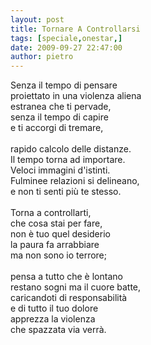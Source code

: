 ```yaml
---
layout: post
title: Tornare A Controllarsi
tags: [speciale,onestar,]
date: 2009-09-27 22:47:00
author: pietro
---
```

Senza il tempo di pensare<br/>proiettato in una violenza aliena<br/>estranea che ti pervade,<br/>senza il tempo di capire<br/>e ti accorgi di tremare,<br/><br/>rapido calcolo delle distanze.<br/>Il tempo torna ad importare.<br/>Veloci immagini d'istinti.<br/>Fulminee relazioni si delineano,<br/>e non ti senti più te stesso.<br/><br/>Torna a controllarti,<br/>che cosa stai per fare,<br/>non è tuo quel desiderio<br/>la paura fa arrabbiare<br/>ma non sono io terrore;<br/><br/>pensa a tutto che è lontano<br/>restano sogni ma il cuore batte,<br/>caricandoti di responsabilità<br/>e di tutto il tuo dolore<br/>apprezza la violenza<br/>che spazzata via verrà.
